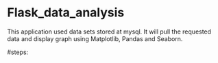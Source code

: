 # Flask_data_analysis
This application used data sets stored at mysql. It will pull the requested data and display graph using Matplotlib, Pandas and Seaborn. 

#steps:
